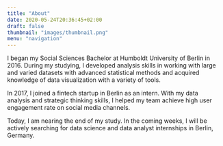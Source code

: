 ```yaml
---
title: "About"
date: 2020-05-24T20:36:45+02:00
draft: false
thumbnail: "images/thumbnail.png"
menu: "navigation"
---
```


I began my Social Sciences Bachelor at Humboldt University of Berlin in 2016. During my studying,  I developed analysis skills in working with large and varied datasets with advanced statistical methods and acquired knowledge of data visualization with a variety of tools. 

In 2017, I joined a fintech startup in Berlin as an intern. With my data analysis and strategic thinking skills, I helped my team achieve high user engagement rate on social media channels.

Today, I am nearing the end of my study. In the coming weeks, I will be actively searching for data science and data analyst internships in Berlin, Germany.